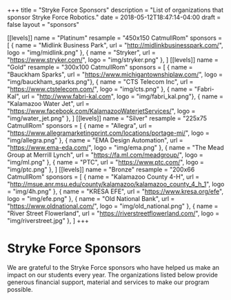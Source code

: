 +++
title = "Stryke Force Sponsors"
description = "List of organizations that sponsor Stryke Force Robotics."
date = 2018-05-12T18:47:14-04:00
draft = false
layout = "sponsors"

[[levels]]
name = "Platinum"
resample = "450x150 CatmullRom"
sponsors = [
  { name = "Midlink Business Park", url = "http://midlinkbusinesspark.com/", logo = "img/midlink.png" },
  { name = "Stryker", url = "https://www.stryker.com/", logo = "img/stryker.png" },
]
[[levels]]
name = "Gold"
resample = "300x100 CatmullRom"
sponsors = [
  { name = "Bauckham Sparks", url = "https://www.michigantownshiplaw.com/", logo = "img/bauckham_sparks.png"},
  { name = "CTS Telecom Inc", url = "https://www.ctstelecom.com/", logo = "img/cts.png" },
  { name = "Fabri-Kal", url = "http://www.fabri-kal.com", logo = "img/fabri_kal.png"},
  { name = "Kalamazoo Water Jet", url = "https://www.facebook.com/KalamazooWaterjetServices/", logo = "img/water_jet.png" },
]
[[levels]]
name = "Silver"
resample = "225x75 CatmullRom"
sponsors = [
  { name = "Allegra", url = "https://www.allegramarketingprint.com/locations/portage-mi/", logo = "img/allegra.png" },
  { name = "EMA Design Automation", url = "https://www.ema-eda.com/", logo = "img/ema.png" },
  { name = "The Mead Group at Merrill Lynch", url = "https://fa.ml.com/meadgroup/", logo = "img/ml.png" },
  { name = "PTC", url = "https://www.ptc.com/", logo = "img/ptc.png" },
]
[[levels]]
name = "Bronze"
resample = "200x66 CatmullRom"
sponsors = [
  { name = "Kalamazoo County 4-H", url = "http://msue.anr.msu.edu/county/kalamazoo/kalamazoo_county_4_h_1", logo = "img/4h.png" },
  { name = "KRESA EFE", url = "https://www.kresa.org/efe", logo = "img/efe.png" },
  { name = "Old National Bank", url = "https://www.oldnational.com/", logo = "img/old_national.png" },
  { name = "River Street Flowerland", url = "https://riverstreetflowerland.com/", logo = "img/riverstreet.jpg" },
]
+++

# Stryke Force Sponsors

We are grateful to the Stryke Force sponsors who have helped us make an impact on our students every year. The organizations listed below provide generous financial support, material and services to make our program possible.
